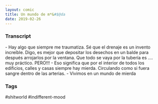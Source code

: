 ```yaml
---
layout: comic
title: Un mundo de m*&#$@da
date: 2019-02-26
---
```


<h3>Transcript</h3>
<p>
    - Hay algo que siempre me traumatiza. Sé que el drenaje es un invento increíble. Digo, es mejor que depositar los desechos en un balde para después arrojarlos por la ventana. Que todo se vaya por la tubería es .... muy práctico. PERO!!!
    - Eso significa que por el interior de todos los edificios, calles y casas siempre hay mierda. Circulando como si fuera sangre dentro de las arterias.
    - Vivimos en un mundo de mierda
</p>

<h3>Tags</h3>
<p>#shitworld #indifferent-mood</p>
